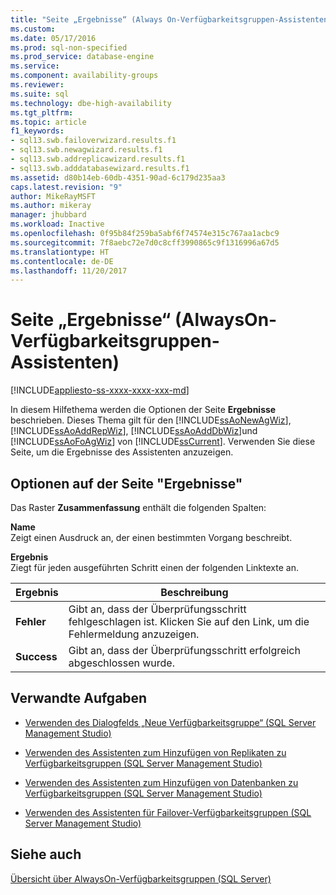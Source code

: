 ```yaml
---
title: "Seite „Ergebnisse“ (Always On-Verfügbarkeitsgruppen-Assistenten) | Microsoft-Dokumentation"
ms.custom: 
ms.date: 05/17/2016
ms.prod: sql-non-specified
ms.prod_service: database-engine
ms.service: 
ms.component: availability-groups
ms.reviewer: 
ms.suite: sql
ms.technology: dbe-high-availability
ms.tgt_pltfrm: 
ms.topic: article
f1_keywords:
- sql13.swb.failoverwizard.results.f1
- sql13.swb.newagwizard.results.f1
- sql13.swb.addreplicawizard.results.f1
- sql13.swb.adddatabasewizard.results.f1
ms.assetid: d80b14eb-60db-4351-90ad-6c179d235aa3
caps.latest.revision: "9"
author: MikeRayMSFT
ms.author: mikeray
manager: jhubbard
ms.workload: Inactive
ms.openlocfilehash: 0f95b84f259ba5abf6f74574e315c767aa1acbc9
ms.sourcegitcommit: 7f8aebc72e7d0c8cff3990865c9f1316996a67d5
ms.translationtype: HT
ms.contentlocale: de-DE
ms.lasthandoff: 11/20/2017
---
```

# <a name="results-page-always-on-availability-group-wizards"></a>Seite „Ergebnisse“ (AlwaysOn-Verfügbarkeitsgruppen-Assistenten)
[!INCLUDE[appliesto-ss-xxxx-xxxx-xxx-md](../../../includes/appliesto-ss-xxxx-xxxx-xxx-md.md)]

  In diesem Hilfethema werden die Optionen der Seite **Ergebnisse** beschrieben. Dieses Thema gilt für den [!INCLUDE[ssAoNewAgWiz](../../../includes/ssaonewagwiz-md.md)], [!INCLUDE[ssAoAddRepWiz](../../../includes/ssaoaddrepwiz-md.md)], [!INCLUDE[ssAoAddDbWiz](../../../includes/ssaoadddbwiz-md.md)]und [!INCLUDE[ssAoFoAgWiz](../../../includes/ssaofoagwiz-md.md)] von [!INCLUDE[ssCurrent](../../../includes/sscurrent-md.md)]. Verwenden Sie diese Seite, um die Ergebnisse des Assistenten anzuzeigen.  
  
##  <a name="PageOptions"></a> Optionen auf der Seite "Ergebnisse"  
 Das Raster **Zusammenfassung** enthält die folgenden Spalten:  
  
 **Name**  
 Zeigt einen Ausdruck an, der einen bestimmten Vorgang beschreibt.  
  
 **Ergebnis**  
 Ziegt für jeden ausgeführten Schritt einen der folgenden Linktexte an.  
  
|Ergebnis|Beschreibung|  
|------------|-----------------|  
|**Fehler**|Gibt an, dass der Überprüfungsschritt fehlgeschlagen ist. Klicken Sie auf den Link, um die Fehlermeldung anzuzeigen.|  
|**Success**|Gibt an, dass der Überprüfungsschritt erfolgreich abgeschlossen wurde.|  
  
##  <a name="RelatedTasks"></a> Verwandte Aufgaben  
  
-   [Verwenden des Dialogfelds „Neue Verfügbarkeitsgruppe“ &#40;SQL Server Management Studio&#41;](../../../database-engine/availability-groups/windows/use-the-new-availability-group-dialog-box-sql-server-management-studio.md)  
  
-   [Verwenden des Assistenten zum Hinzufügen von Replikaten zu Verfügbarkeitsgruppen &#40;SQL Server Management Studio&#41;](../../../database-engine/availability-groups/windows/use-the-add-replica-to-availability-group-wizard-sql-server-management-studio.md)  
  
-   [Verwenden des Assistenten zum Hinzufügen von Datenbanken zu Verfügbarkeitsgruppen &#40;SQL Server Management Studio&#41;](../../../database-engine/availability-groups/windows/availability-group-add-database-to-group-wizard.md)  
  
-   [Verwenden des Assistenten für Failover-Verfügbarkeitsgruppen &#40;SQL Server Management Studio&#41;](../../../database-engine/availability-groups/windows/use-the-fail-over-availability-group-wizard-sql-server-management-studio.md)  
  
## <a name="see-also"></a>Siehe auch  
 [Übersicht über AlwaysOn-Verfügbarkeitsgruppen &#40;SQL Server&#41;](../../../database-engine/availability-groups/windows/overview-of-always-on-availability-groups-sql-server.md)  
  
  
